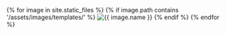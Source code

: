 <div class="gallery-container">
  {% for image in site.static_files %}
    {% if image.path contains '/assets/images/templates/' %}
      <img src="{{ image.path | relative_url }}" alt="{{ image.name }}" onclick="openModal(this)">
    {% endif %}
  {% endfor %}
</div>
